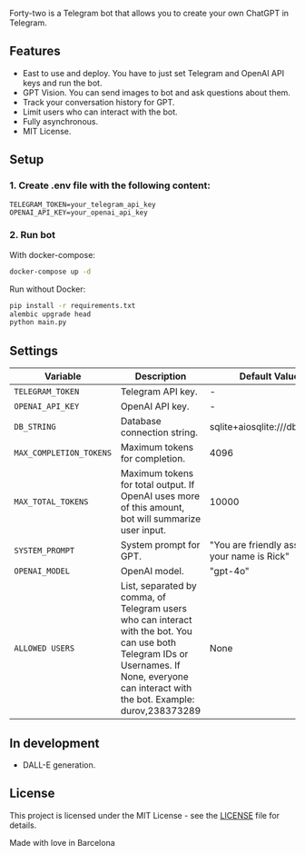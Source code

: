 Forty-two is a Telegram bot that allows you to create your own ChatGPT in Telegram.

## Features

- East to use and deploy. You have to just set Telegram and OpenAI API keys and run the bot.
- GPT Vision. You can send images to bot and ask questions about them.
- Track your conversation history for GPT.
- Limit users who can interact with the bot.
- Fully asynchronous.
- MIT License.

## Setup

### 1. Create .env file with the following content:

```
TELEGRAM_TOKEN=your_telegram_api_key
OPENAI_API_KEY=your_openai_api_key
```

### 2. Run bot

With docker-compose:

```bash
docker-compose up -d
```

Run without Docker: 

```bash
pip install -r requirements.txt
alembic upgrade head
python main.py
```

## Settings


| Variable                | Description                                                                                                                                                                                  | Default Value                                   |
|-------------------------|----------------------------------------------------------------------------------------------------------------------------------------------------------------------------------------------|-------------------------------------------------|
| `TELEGRAM_TOKEN`        | Telegram API key.                                                                                                                                                                            | -                                               |
| `OPENAI_API_KEY`        | OpenAI API key.                                                                                                                                                                              | -                                               |
| `DB_STRING`             | Database connection string.                                                                                                                                                                  | sqlite+aiosqlite:///db.sqlite3                  |
| `MAX_COMPLETION_TOKENS` | Maximum tokens for completion.                                                                                                                                                               | 4096                                            |
| `MAX_TOTAL_TOKENS`      | Maximum tokens for total output. If OpenAI uses more of this amount, bot will summarize user input.                                                                                          | 10000                                           |
| `SYSTEM_PROMPT`         | System prompt for GPT.                                                                                                                                                                       | "You are friendly assistant, your name is Rick" |
| `OPENAI_MODEL`          | OpenAI model.                                                                                                                                                                                | "gpt-4o"                                        |
| `ALLOWED USERS`         | List, separated by comma, of Telegram users who can interact with the bot. You can use both Telegram IDs or Usernames. If None, everyone can interact with the bot. Example: durov,238373289 | None                                            |


## In development

- DALL-E generation.

## License

This project is licensed under the MIT License - see the [LICENSE](LICENSE) file for details.

Made with love in Barcelona
